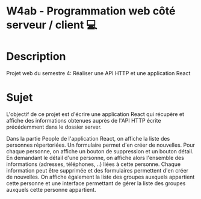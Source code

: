 # W4ab - Programmation web côté serveur / client :computer:

# Description

Projet web du semestre 4: Réaliser une API HTTP et une application React

# Sujet

L'objectif de ce projet est d'écrire une application React qui récupère et affiche des informations obtenues auprès de l'API HTTP écrite précédemment dans le dossier server.

Dans la partie People de l'application React, on affiche la liste des personnes répertoriées. Un formulaire permet d'en créer de nouvelles. Pour chaque personne, on affiche un bouton de suppression et un bouton détail. En demandant le détail d'une personne, on affiche alors l'ensemble des informations (adresses, téléphones, ..) liées à cette personne. Chaque information peut être supprimée et des formulaires permettent d'en créer de nouvelles. On affiche également la liste des groupes auxquels appartient cette personne et une interface permettant de gérer la liste des groupes auxquels cette personne appartient.

